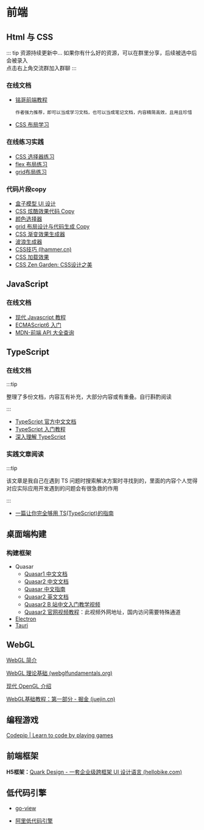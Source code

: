 # 前端

## Html 与 CSS

::: tip 资源持续更新中...
如果你有什么好的资源，可以在群里分享，后续被选中后会被录入 <br>
点击右上角交流群加入群聊
:::

### 在线文档

- [铭哥前端教程](https://learn.fuming.site/)

  ```
  作者强力推荐，即可以当成学习文档，也可以当成笔记文档，内容精简高效，且用且珍惜
  ```

- [CSS 布局学习](https://zh.learnlayout.com/toc.html)

### 在线练习实践

- [CSS 选择器练习](https://flukeout.github.io/)
- [flex 布局练习](http://flexboxfroggy.com/)
- [grid布局练习](https://codepip.com/games/grid-garden/)

### 代码片段copy

- [盒子模型 UI 设计](https://neumorphism.io/#e0e0e0)
- [CSS 炫酷效果代码 Copy](https://uiverse.io/)
- [颜色选择器](https://color.hailpixel.com/)
- [grid 布局设计与代码生成 Copy](https://cssgr.id/)
- [CSS 渐变效果生成器](https://cssgradient.io/)
- [波浪生成器](https://getwaves.io/)
- [CSS技巧 (lhammer.cn)](https://lhammer.cn/You-need-to-know-css/#/)
- [CSS 加载效果](https://loading.io/css/)
- [CSS Zen Garden: CSS设计之美](http://www.csszengarden.com/tr/zh-tw/214/)

## JavaScript

### 在线文档

- [现代 Javascript 教程](https://zh.javascript.info/)
- [ECMAScript6 入门](https://es6.ruanyifeng.com/#docs/destructuring)
- [MDN-前端 API 大全查询](https://developer.mozilla.org/zh-CN/)

## TypeScript

### 在线文档

:::tip

整理了多份文档，内容互有补充，大部分内容或有重叠。自行斟酌阅读

:::

- [TypeScript 官方中文文档](https://www.tslang.cn/docs/home.html)
- [TypeScript 入门教程](http://ts.xcatliu.com/introduction/index.html)
- [深入理解 TypeScript](https://jkchao.github.io/typescript-book-chinese/#why)

### 实践文章阅读

:::tip

该文章是我自己在遇到 TS 问题时搜索解决方案时寻找到的，里面的内容个人觉得对应实际应用开发遇到的问题会有很急救的作用

:::

- [一篇让你完全够用 TS(TypeScript)的指南](https://zhuanlan.zhihu.com/p/505175155)

## 桌面端构建

### 构建框架

- Quasar
  - [Quasar1 中文文档](http://www.quasarchs.com/)
  - [Quasar2 中文文档](https://quasar-cn.cn/)
  - [Quasar 中文指南](http://v0-16.quasarchs.com/guide/)
  - [Quasar2 英文文档](https://quasar.dev/)
  - [Quasar2 B 站中文入门教学视频](https://www.bilibili.com/video/BV1pA4y197Zc/?spm_id_from=333.788.video.desc.click&vd_source=4db4edf8e68a4ceac9f0a41212e6f026)
  - [Quasar2 官网视频教程](https://www.youtube.com/watch?v=CkHM8VLxuus)：此视频外网地址，国内访问需要特殊通道
- [Electron](https://www.electronjs.org/)
- [Tauri](https://tauri.app/zh/)

## WebGL

[WebGL 简介](https://dev.opera.com/articles/introduction-to-webgl-part-1/)

[WebGL 理论基础 (webglfundamentals.org)](https://webglfundamentals.org/webgl/lessons/zh_cn/)

[现代 OpenGL 介绍](https://duriansoftware.com/joe/An-intro-to-modern-OpenGL.-Table-of-Contents.html)

[WebGL基础教程：第一部分 - 掘金 (juejin.cn)](https://juejin.cn/post/6844903760246882318)



## 编程游戏

[Codepip | Learn to code by playing games](https://codepip.com/)

## 前端框架

**H5框架：**[Quark Design - 一套企业级跨框架 UI 设计语言 (hellobike.com)](https://quark-design.hellobike.com/#/)

<!-- **微前端框架：**[零界-index (lingjie-js.github.io)](https://lingjie-js.github.io/lingjie/dist/page/docs/index.html) -->



## 低代码引擎

- [go-view](https://gitee.com/dromara/go-view?_from=gitee_search)

- [阿里低代码引擎](https://lowcode-engine.cn/)
